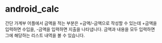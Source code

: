 # android_calc

간단 가계부 어플에서 금액을 적는 부분은 +금액/-금액으로 작성할 수 있는데
+금액을 입력하면 수입을, -금액을 입력하면 지출을 나타냅니다.
금액과 내용을 모두 입력하면 그에 해당하는 리스트 내역을 볼 수 있습니다.
